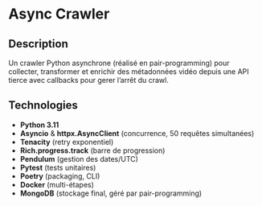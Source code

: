 # Async Crawler

## Description
Un crawler Python asynchrone (réalisé en pair-programming) pour collecter, transformer et enrichir des métadonnées vidéo depuis une API tierce avec callbacks pour gerer l’arrêt du crawl.


## Technologies
- **Python 3.11**  
- **Asyncio** & **httpx.AsyncClient** (concurrence, 50 requêtes simultanées)  
- **Tenacity** (retry exponentiel)  
- **Rich.progress.track** (barre de progression)  
- **Pendulum** (gestion des dates/UTC)  
- **Pytest** (tests unitaires)  
- **Poetry** (packaging, CLI)  
- **Docker** (multi-étapes)  
- **MongoDB** (stockage final, géré par pair-programming)  
